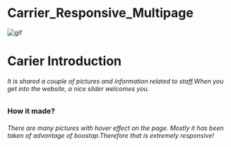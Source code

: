 # Carrier_Responsive_Multipage

![gif](carier.gif)

<h1>Carier Introduction
<h6>It is shared a couple of pictures and information related to staff.When you get into the website, a nice slider welcomes you.

<h3>How it made?
<h6>There are many pictures with hover effect on the page. Mostly it has been taken of advantage of boostap.Therefore that is extremely responsive!
